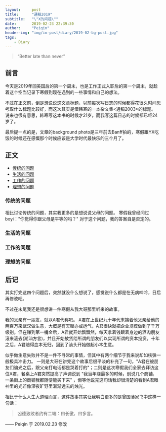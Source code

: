 ```yaml
---
layout:     post
title:      "通稿2019"
subtitle:   "\"X的问题\""
date:       2019-02-23 22:39:30
author:     "Peiqin"
header-img: "img/in-post/diary/2019-02-bg-post.jpg"
tags:
    - Diary
---
```


> “Better late than never”


## 前言

今天是2019年回美国后的第一个周末，也是工作正式入职后的第一个周末，就趁着这个空当记录下寒假到现在遇到的一些事情和自己的想法。

不过在正文前，倒是想说说这文章标题，以前每次写日志的时候都得花很久时间思考取什么标题比较好，而这次其实是借韩寒的一本杂文集<通稿2003>的标题。 说来也很有意思，韩寒写这本书的时候才21岁，而我写这篇日志的时候都已经24岁了。

最后提一点的是，文章的background photo是三年前去Banff拍的，寒假跟YX吃饭的时候还在感慨那个时候应该是大学时代最快乐的三个月了。

## 正文

- [传统的问题](#tradition) 
- [生活的问题](#life)
- [工作的问题](#work)
- [理想的问题](#dream)


<div id ="tradition"></div>

### 传统的问题

相比讨论传统的问题，其实我更多的是想说说父母的问题。 寒假我曾经问过boyi："你觉得你跟父母是平等的吗？" 对于这个问题，我的答案自是否定的。 

<div id ="life"></div>

### 生活的问题

<div id ="work"></div>

### 工作的问题

<div id ="dream"></div>

### 理想的问题

## 后记

其实打完这四个问题后，突然就没什么想说了，感觉说什么都是在无病呻吟，日后再修改吧。

不过在末尾我还是很想讲一件寒假从我大哥那里听来的故事。

我的父亲有一朋友，就以A君代称吧。 A君在上世纪九十年代末揣着他父亲给他的两百万来武汉做生意，大概是有天赋亦或运气，A君很快就把企业规模做到了千万级别。但在赚到第一桶金后，A君就开始飘飘然，每天拿着钱跟着身边的酒肉朋友滚来滚去(潮汕方言)，并且开始放贷给所谓的朋友们以实现所谓的资本投资。十年之后，A君赔得血本无归，回到了汕头开始做起小本生意。

似乎做生意失败并不是一件不寻常的事情，但其中有两个细节于我来说却如核弹一般极具冲击力。 一则是大哥在讲完这个故事后很平淡的补充了一句，"A君在被朋友们骗光之后，跟父亲打电话都是哭着打的"；二则是这次寒假我们全家去拜访这位A君，餐桌上A君突然提高了声调说到 "我当年赚最多的时候，别说几个商铺，一条街上的商铺我都随便能买下来" ，但等他说完这句话我却很清楚的看到A君眼神里的光芒像深夜旷野里渐渐远去的烛光。

相比于什么人生大道理而言，这件故事其实让我明白更多的是曾国藩家书中这样一句话：

> 凶德致败者约有二端：曰长傲，曰多言。

—— Peiqin 于 2019.02.23 修改